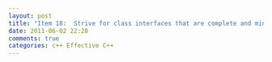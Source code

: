 ```yaml
---
layout: post
title: "Item 18:  Strive for class interfaces that are complete and minimal"
date: 2011-06-02 22:28
comments: true
categories: c++ Effective C++
---
```

